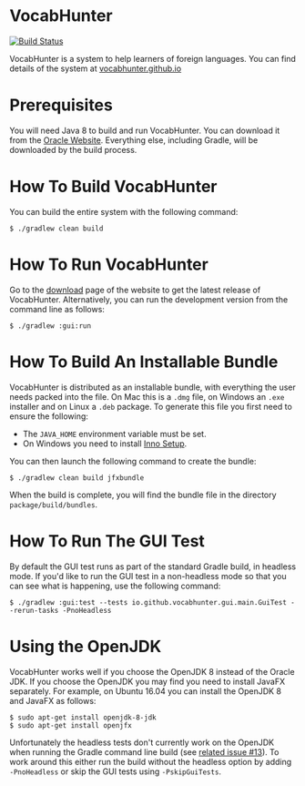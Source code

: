 # VocabHunter

[![Build Status](https://travis-ci.org/VocabHunter/VocabHunter.svg?branch=master)](https://travis-ci.org/VocabHunter/VocabHunter)

VocabHunter is a system to help learners of foreign languages.  You can find details of the system at [vocabhunter.github.io](http://vocabhunter.github.io/)

# Prerequisites

You will need Java 8 to build and run VocabHunter.  You can download it from the [Oracle Website](http://www.oracle.com/technetwork/java/javase/downloads/index.html).  Everything else, including Gradle, will be downloaded by the build process.

# How To Build VocabHunter

You can build the entire system with the following command:
~~~
$ ./gradlew clean build
~~~

# How To Run VocabHunter

Go to the [download](http://vocabhunter.github.io/download/) page of the website to get the latest release of VocabHunter.  Alternatively, you can run the development version from the command line as follows:
~~~
$ ./gradlew :gui:run
~~~

# How To Build An Installable Bundle

VocabHunter is distributed as an installable bundle, with everything the user needs packed into the file.  On Mac this is a `.dmg` file, on Windows an `.exe` installer and on Linux a `.deb` package.  To generate this file you first need to ensure the following:
* The `JAVA_HOME` environment variable must be set.
* On Windows you need to install [Inno Setup](http://www.jrsoftware.org/isdl.php).

You can then launch the following command to create the bundle:
~~~
$ ./gradlew clean build jfxbundle
~~~

When the build is complete, you will find the bundle file in the directory `package/build/bundles`.

# How To Run The GUI Test

By default the GUI test runs as part of the standard Gradle build, in headless mode.  If you'd like to run the GUI test in a non-headless mode so that you can see what is happening, use the following command:
~~~
$ ./gradlew :gui:test --tests io.github.vocabhunter.gui.main.GuiTest --rerun-tasks -PnoHeadless
~~~

# Using the OpenJDK

VocabHunter works well if you choose the OpenJDK 8 instead of the Oracle JDK.  If you choose the OpenJDK you may find you need to install JavaFX separately.  For example, on Ubuntu 16.04 you can install the OpenJDK 8 and JavaFX as follows:
~~~
$ sudo apt-get install openjdk-8-jdk
$ sudo apt-get install openjfx
~~~

Unfortunately the headless tests don't currently work on the OpenJDK when running the Gradle command line build (see [related issue #13](../../issues/13)).   To work around this either run the build without the headless option by adding `-PnoHeadless` or skip the GUI tests using `-PskipGuiTests`.
